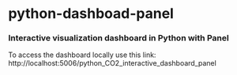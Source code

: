 # python-dashboad-panel
### Interactive visualization dashboard in Python with Panel

To access the dashboard locally use this link: http://localhost:5006/python_CO2_interactive_dashboard_panel
